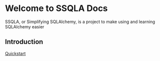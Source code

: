 # Welcome to SSQLA Docs

SSQLA, or Simplifying SQLAlchemy, is a project to make using and learning SQLAlchemy easier

## Introduction
[Quickstart](https://ssqla.readthedocs.io/en/latest/quickstart/)
